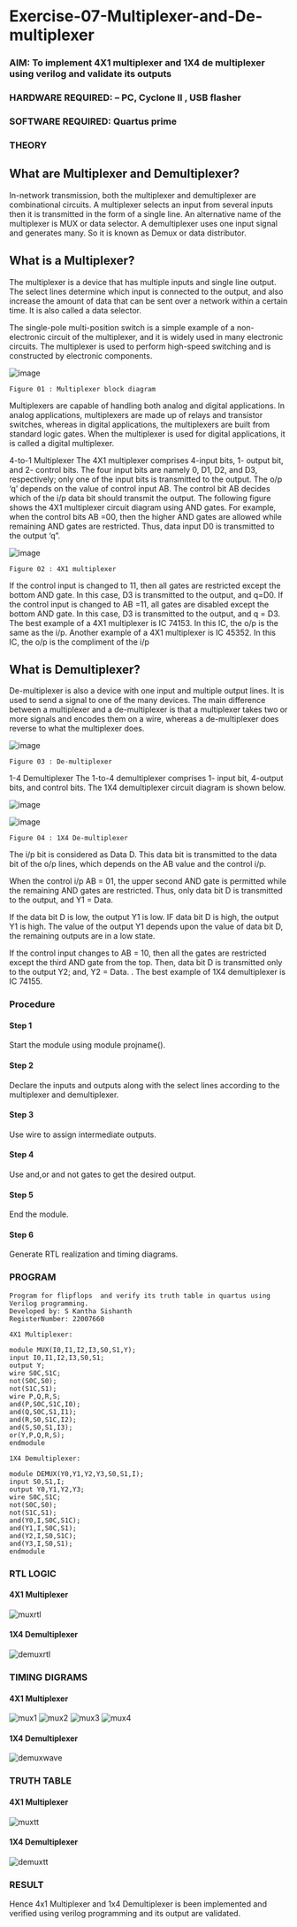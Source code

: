 # Exercise-07-Multiplexer-and-De-multiplexer
### AIM: To implement 4X1 multiplexer and 1X4 de multiplexer using verilog and validate its outputs
### HARDWARE REQUIRED:  – PC, Cyclone II , USB flasher
### SOFTWARE REQUIRED:   Quartus prime
### THEORY 

## What are Multiplexer and Demultiplexer?
In-network transmission, both the multiplexer and demultiplexer are combinational circuits. A multiplexer selects an input from several inputs then it is transmitted in the form of a single line. An alternative name of the multiplexer is MUX or data selector. A demultiplexer uses one input signal and generates many. So it is known as Demux or data distributor.

## What is a Multiplexer?
The multiplexer is a device that has multiple inputs and single line output. The select lines determine which input is connected to the output, and also increase the amount of data that can be sent over a network within a certain time. It is also called a data selector.

The single-pole multi-position switch is a simple example of a non-electronic circuit of the multiplexer, and it is widely used in many electronic circuits. The multiplexer is used to perform high-speed switching and is constructed by electronic components.

![image](https://user-images.githubusercontent.com/36288975/170912485-73c395c7-23c0-4e78-a53d-a2f0d07d9662.png)
```
Figure 01 : Multiplexer block diagram 
 ```

Multiplexers are capable of handling both analog and digital applications. In analog applications, multiplexers are made up of relays and transistor switches, whereas in digital applications, the multiplexers are built from standard logic gates. When the multiplexer is used for digital applications, it is called a digital multiplexer.

4-to-1 Multiplexer
The 4X1 multiplexer comprises 4-input bits, 1- output bit, and 2- control bits. The four input bits are namely 0, D1, D2, and D3, respectively; only one of the input bits is transmitted to the output. The o/p ‘q’ depends on the value of control input AB. The control bit AB decides which of the i/p data bit should transmit the output. The following figure shows the 4X1 multiplexer circuit diagram using AND gates. For example, when the control bits AB =00, then the higher AND gates are allowed while remaining AND gates are restricted. Thus, data input D0 is transmitted to the output ‘q”.


![image](https://user-images.githubusercontent.com/36288975/170912568-3598c60a-5035-41f3-b0c4-ccedba13aca5.png)

```
Figure 02 : 4X1 multiplexer 
```
If the control input is changed to 11, then all gates are restricted except the bottom AND gate. In this case, D3 is transmitted to the output, and q=D0. If the control input is changed to AB =11, all gates are disabled except the bottom AND gate. In this case, D3 is transmitted to the output, and q = D3. The best example of a 4X1 multiplexer is IC 74153. In this IC, the o/p is the same as the i/p. Another example of a 4X1 multiplexer is IC 45352. In this IC, the o/p is the compliment of the i/p


## What is Demultiplexer?
De-multiplexer is also a device with one input and multiple output lines. It is used to send a signal to one of the many devices. The main difference between a multiplexer and a de-multiplexer is that a multiplexer takes two or more signals and encodes them on a wire, whereas a de-multiplexer does reverse to what the multiplexer does.

![image](https://user-images.githubusercontent.com/36288975/170912606-a30e4b74-1726-4430-b245-2c3c3d9c232d.png)
```
Figure 03 : De-multiplexer 
```
1-4 Demultiplexer
The 1-to-4 demultiplexer comprises 1- input bit, 4-output bits, and control bits. The 1X4 demultiplexer circuit diagram is shown below.

![image](https://user-images.githubusercontent.com/36288975/170912683-00fb746a-1d45-4023-91d1-3a70b841073c.png)


![image](https://user-images.githubusercontent.com/36288975/170912741-7cbd52af-7e0d-4be3-b5c6-6fb9c4eca7c9.png)
```
Figure 04 : 1X4 De-multiplexer 
```
The i/p bit is considered as Data D. This data bit is transmitted to the data bit of the o/p lines, which depends on the AB value and the control i/p.

When the control i/p AB = 01, the upper second AND gate is permitted while the remaining AND gates are restricted. Thus, only data bit D is transmitted to the output, and Y1 = Data.

If the data bit D is low, the output Y1 is low. IF data bit D is high, the output Y1 is high. The value of the output Y1 depends upon the value of data bit D, the remaining outputs are in a low state.

If the control input changes to AB = 10, then all the gates are restricted except the third AND gate from the top. Then, data bit D is transmitted only to the output Y2; and, Y2 = Data. . The best example of 1X4 demultiplexer is IC 74155.

 
 
### Procedure
#### Step 1 
Start the module using module projname().
#### Step 2
Declare the inputs and outputs along with the select lines according to the multiplexer and demultiplexer.
#### Step 3
Use wire to assign intermediate outputs.
#### Step 4
Use and,or and not gates to get the desired output.
#### Step 5
End the module.
#### Step 6
Generate RTL realization and timing diagrams.



### PROGRAM 
```
Program for flipflops  and verify its truth table in quartus using Verilog programming.
Developed by: S Kantha Sishanth
RegisterNumber: 22007660 
```
```
4X1 Multiplexer:

module MUX(I0,I1,I2,I3,S0,S1,Y);
input I0,I1,I2,I3,S0,S1;
output Y;
wire S0C,S1C;
not(S0C,S0);
not(S1C,S1);
wire P,Q,R,S;
and(P,S0C,S1C,I0);
and(Q,S0C,S1,I1);
and(R,S0,S1C,I2);
and(S,S0,S1,I3);
or(Y,P,Q,R,S);
endmodule
```
```
1X4 Demultiplexer:

module DEMUX(Y0,Y1,Y2,Y3,S0,S1,I);
input S0,S1,I;
output Y0,Y1,Y2,Y3;
wire S0C,S1C;
not(S0C,S0);
not(S1C,S1);
and(Y0,I,S0C,S1C);
and(Y1,I,S0C,S1);
and(Y2,I,S0,S1C);
and(Y3,I,S0,S1);
endmodule
```

### RTL LOGIC  
#### 4X1 Multiplexer
![muxrtl](https://github.com/Skanthasishanth/Exercise-07-Multiplexer-and-De--multiplexer/blob/main/muxrtl.png)
#### 1X4 Demultiplexer
![demuxrtl](https://github.com/Skanthasishanth/Exercise-07-Multiplexer-and-De--multiplexer/blob/main/demuxrtl.png)


### TIMING DIGRAMS  
#### 4X1 Multiplexer
![mux1](https://github.com/Skanthasishanth/Exercise-07-Multiplexer-and-De--multiplexer/blob/main/mux1.png)
![mux2](https://github.com/Skanthasishanth/Exercise-07-Multiplexer-and-De--multiplexer/blob/main/mux2.png)
![mux3](https://github.com/Skanthasishanth/Exercise-07-Multiplexer-and-De--multiplexer/blob/main/mux3.png)
![mux4](https://github.com/Skanthasishanth/Exercise-07-Multiplexer-and-De--multiplexer/blob/main/mux4.png)


#### 1X4 Demultiplexer
![demuxwave](https://github.com/Skanthasishanth/Exercise-07-Multiplexer-and-De--multiplexer/blob/main/demuxwave.png)


### TRUTH TABLE 
#### 4X1 Multiplexer
![muxtt](https://github.com/Skanthasishanth/Exercise-07-Multiplexer-and-De--multiplexer/blob/main/muxtt.png)


#### 1X4 Demultiplexer
![demuxtt](https://github.com/Skanthasishanth/Exercise-07-Multiplexer-and-De--multiplexer/blob/main/demuxtt.png)


### RESULT
Hence 4x1 Multiplexer and 1x4 Demultiplexer is been implemented and verified using verilog programming and its output are validated.
